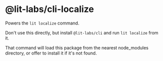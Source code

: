 # @lit-labs/cli-localize

Powers the `lit localize` command.

Don't use this directly, but install `@lit-labs/cli` and run `lit localize` from it.

That command will load this package from the nearest node_modules directory, or offer to install it if it's not found.
